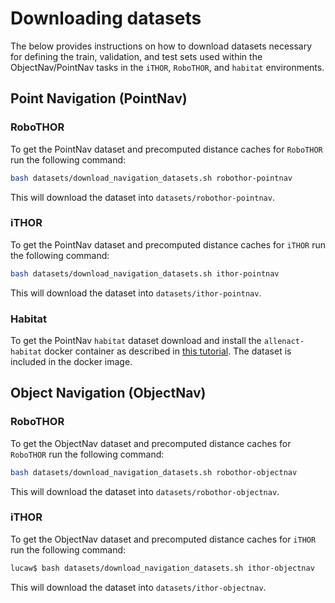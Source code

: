 # Downloading datasets 

The below provides instructions on how to download datasets necessary for defining the train, validation, and
test sets used within the ObjectNav/PointNav tasks in the `iTHOR`, `RoboTHOR`, and `habitat` environments.

<!--
Note that these datasets **do not include** scene assets for the below datasets. For `iTHOR` and `RoboTHOR`
these scene assets will be downloaded automatically, for `habitat` please following the instructions
in [this tutorial](installation-framework.md).
-->

## Point Navigation (PointNav)

### RoboTHOR
To get the PointNav dataset and precomputed distance caches for `RoboTHOR` run the following command:
```bash
bash datasets/download_navigation_datasets.sh robothor-pointnav
```
This will download the dataset into `datasets/robothor-pointnav`.
### iTHOR
To get the PointNav dataset and precomputed distance caches for `iTHOR` run the following command:
```bash
bash datasets/download_navigation_datasets.sh ithor-pointnav
```
This will download the dataset into `datasets/ithor-pointnav`.

### Habitat
To get the PointNav `habitat` dataset download and install the `allenact-habitat` docker
container as described in [this tutorial](installation-framework.md). The dataset is
included in the docker image.

## Object Navigation (ObjectNav)

### RoboTHOR
To get the ObjectNav dataset and precomputed distance caches for `RoboTHOR` run the following command:

```bash
bash datasets/download_navigation_datasets.sh robothor-objectnav
```
This will download the dataset into `datasets/robothor-objectnav`.

### iTHOR
To get the ObjectNav dataset and precomputed distance caches for `iTHOR` run the following command:
```bash
lucaw$ bash datasets/download_navigation_datasets.sh ithor-objectnav
```
This will download the dataset into `datasets/ithor-objectnav`.
